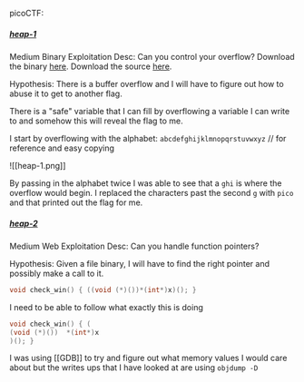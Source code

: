 picoCTF:
##### [heap-1]()
Medium
Binary Exploitation
Desc: Can you control your overflow? Download the binary [here](https://artifacts.picoctf.net/c_tethys/3/chall). Download the source [here](https://artifacts.picoctf.net/c_tethys/3/chall.c).

Hypothesis: There is a buffer overflow and I will have to figure out how to abuse it to get to another flag.

There is a "safe" variable that I can fill by overflowing a variable I can write to and somehow this will reveal the flag to me.

I start by overflowing with the alphabet:
`abcdefghijklmnopqrstuvwxyz` // for reference and easy copying


![[heap-1.png]]

By passing in the alphabet twice I was able to see that a `ghi` is where the overflow would begin. I replaced the characters past the second `g` with `pico` and that printed out the flag for me.

##### [heap-2]()
Medium
Web Exploitation
Desc: Can you handle function pointers?

Hypothesis: Given a file binary, I will have to find the right pointer and possibly make a call to it.

```C
void check_win() { ((void (*)())*(int*)x)(); }
```
I need to be able to follow what exactly this is doing

```C
void check_win() { (
(void (*)())  *(int*)x 
)(); }
```

I was using [[GDB]] to try and figure out what memory values I would care about but the writes ups that I have looked at are using `objdump -D`